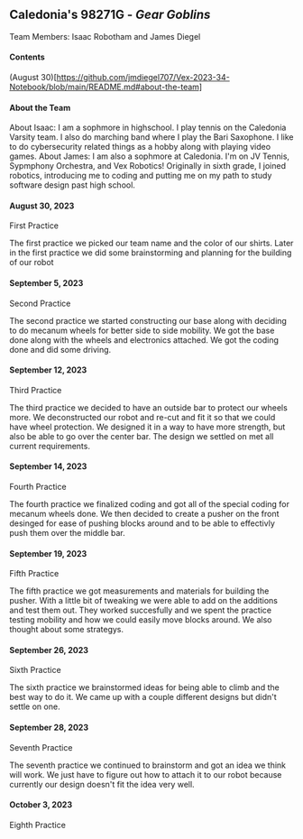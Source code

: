 ## Caledonia's 98271G - _Gear Goblins_
Team Members: Isaac Robotham and James Diegel 
#### Contents
(August 30)[https://github.com/jmdiegel707/Vex-2023-34-Notebook/blob/main/README.md#about-the-team]

#### About the Team
About Isaac: I am a sophmore in highschool. I play tennis on the Caledonia Varsity team. I also do marching band where I play the Bari Saxophone. I like to do cybersecurity related things as a hobby along with playing video games.
About James: I am also a sophmore at Caledonia. I'm on JV Tennis, Sypmphony Orchestra, and Vex Robotics! Originally in sixth grade, I joined robotics, introducing me to coding and putting me on my path to study software design past high school.
#### August 30, 2023
First Practice

The first practice we picked our team name and the color of our shirts. Later in the first practice we did some brainstorming and planning for the building of our robot

#### September 5, 2023
Second Practice

The second practice we started constructing our base along with deciding to do mecanum wheels for better side to side mobility. We got the base done along with the wheels and electronics attached. We got the coding done and did some driving.

#### September 12, 2023
Third Practice

The third practice we decided to have an outside bar to protect our wheels more. We deconstructed our robot and re-cut and fit it so that we could have wheel protection. We designed it in a way to have more strength, but also be able to go over the center bar. The design we settled on met all current requirements.

#### September 14, 2023
Fourth Practice

The fourth practice we finalized coding and got all of the special coding for mecanum wheels done. We then decided to create a pusher on the front desinged for ease of pushing blocks around and to be able to effectivly push them over the middle bar.

#### September 19, 2023
Fifth Practice

The fifth practice we got measurements and materials for building the pusher. With a little bit of tweaking we were able to add on the additions and test them out. They worked succesfully and we spent the practice testing mobility and how we could easily move blocks around. We also thought about some strategys.

#### September 26, 2023
Sixth Practice

The sixth practice we brainstormed ideas for being able to climb and the best way to do it. We came up with a couple different designs but didn't settle on one.

#### September 28, 2023
Seventh Practice

The seventh practice we continued to brainstorm and got an idea we think will work. We just have to figure out how to attach it to our robot because currently our design doesn't fit the idea very well.

#### October 3, 2023
Eighth Practice


